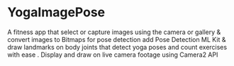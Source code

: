 # YogaImagePose
 A  fitness app  that select or capture images using the camera or gallery &amp; convert images to Bitmaps for pose detection add Pose Detection ML Kit &amp; draw landmarks on body joints that detect yoga poses and count exercises with ease . Display and draw on live camera footage using Camera2 API
